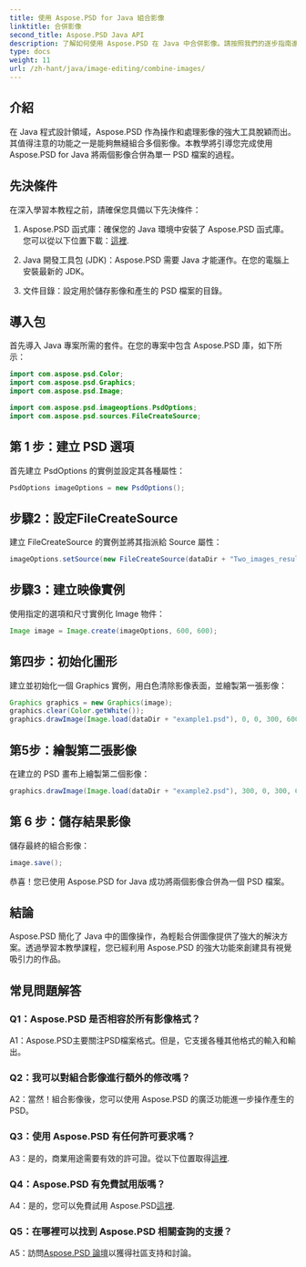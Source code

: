 ```yaml
---
title: 使用 Aspose.PSD for Java 組合影像
linktitle: 合併影像
second_title: Aspose.PSD Java API
description: 了解如何使用 Aspose.PSD 在 Java 中合併影像。請按照我們的逐步指南進行無縫影像組合。
type: docs
weight: 11
url: /zh-hant/java/image-editing/combine-images/
---
```

## 介紹

在 Java 程式設計領域，Aspose.PSD 作為操作和處理影像的強大工具脫穎而出。其值得注意的功能之一是能夠無縫組合多個影像。本教學將引導您完成使用 Aspose.PSD for Java 將兩個影像合併為單一 PSD 檔案的過程。

## 先決條件

在深入學習本教程之前，請確保您具備以下先決條件：

1.  Aspose.PSD 函式庫：確保您的 Java 環境中安裝了 Aspose.PSD 函式庫。您可以從以下位置下載：[這裡](https://releases.aspose.com/psd/java/).

2. Java 開發工具包 (JDK)：Aspose.PSD 需要 Java 才能運作。在您的電腦上安裝最新的 JDK。

3. 文件目錄：設定用於儲存影像和產生的 PSD 檔案的目錄。

## 導入包

首先導入 Java 專案所需的套件。在您的專案中包含 Aspose.PSD 庫，如下所示：

```java
import com.aspose.psd.Color;
import com.aspose.psd.Graphics;
import com.aspose.psd.Image;

import com.aspose.psd.imageoptions.PsdOptions;
import com.aspose.psd.sources.FileCreateSource;
```

## 第 1 步：建立 PSD 選項

首先建立 PsdOptions 的實例並設定其各種屬性：

```java
PsdOptions imageOptions = new PsdOptions();
```

## 步驟2：設定FileCreateSource

建立 FileCreateSource 的實例並將其指派給 Source 屬性：

```java
imageOptions.setSource(new FileCreateSource(dataDir + "Two_images_result_out.psd", false));
```

## 步驟3：建立映像實例

使用指定的選項和尺寸實例化 Image 物件：

```java
Image image = Image.create(imageOptions, 600, 600);
```

## 第四步：初始化圖形

建立並初始化一個 Graphics 實例，用白色清除影像表面，並繪製第一張影像：

```java
Graphics graphics = new Graphics(image);
graphics.clear(Color.getWhite());
graphics.drawImage(Image.load(dataDir + "example1.psd"), 0, 0, 300, 600);
```

## 第5步：繪製第二張影像

在建立的 PSD 畫布上繪製第二個影像：

```java
graphics.drawImage(Image.load(dataDir + "example2.psd"), 300, 0, 300, 600);
```

## 第 6 步：儲存結果影像

儲存最終的組合影像：

```java
image.save();
```

恭喜！您已使用 Aspose.PSD for Java 成功將兩個影像合併為一個 PSD 檔案。

## 結論

Aspose.PSD 簡化了 Java 中的圖像操作，為輕鬆合併圖像提供了強大的解決方案。透過學習本教學課程，您已經利用 Aspose.PSD 的強大功能來創建具有視覺吸引力的作品。

## 常見問題解答

### Q1：Aspose.PSD 是否相容於所有影像格式？

A1：Aspose.PSD主要關注PSD檔案格式。但是，它支援各種其他格式的輸入和輸出。

### Q2：我可以對組合影像進行額外的修改嗎？

A2：當然！組合影像後，您可以使用 Aspose.PSD 的廣泛功能進一步操作產生的 PSD。

### Q3：使用 Aspose.PSD 有任何許可要求嗎？

 A3：是的，商業用途需要有效的許可證。從以下位置取得[這裡](https://purchase.aspose.com/buy).

### Q4：Aspose.PSD 有免費試用版嗎？

A4：是的，您可以免費試用 Aspose.PSD[這裡](https://releases.aspose.com/).

### Q5：在哪裡可以找到 Aspose.PSD 相關查詢的支援？

 A5：訪問[Aspose.PSD 論壇](https://forum.aspose.com/c/psd/34)以獲得社區支持和討論。